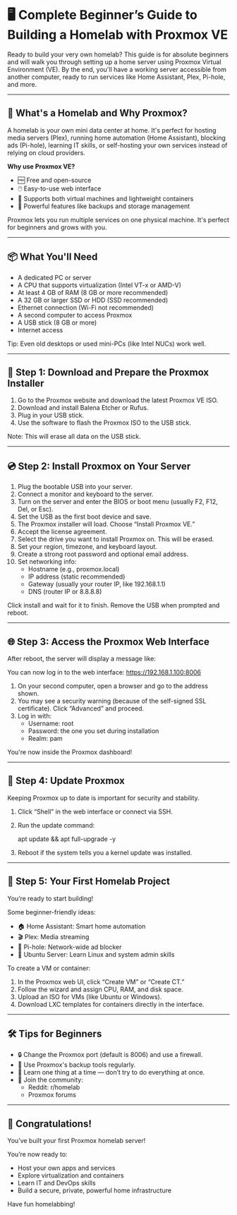 # 🖥️ Complete Beginner’s Guide to Building a Homelab with Proxmox VE

Ready to build your very own homelab? This guide is for absolute beginners and will walk you through setting up a home server using Proxmox Virtual Environment (VE). By the end, you'll have a working server accessible from another computer, ready to run services like Home Assistant, Plex, Pi-hole, and more.

---

## 🌟 What's a Homelab and Why Proxmox?

A homelab is your own mini data center at home. It's perfect for hosting media servers (Plex), running home automation (Home Assistant), blocking ads (Pi-hole), learning IT skills, or self-hosting your own services instead of relying on cloud providers.

**Why use Proxmox VE?**

- 🆓 Free and open-source
- 🖱️ Easy-to-use web interface
- 🧱 Supports both virtual machines and lightweight containers
- 💪 Powerful features like backups and storage management

Proxmox lets you run multiple services on one physical machine. It's perfect for beginners and grows with you.

---

## 📦 What You'll Need

- A dedicated PC or server
- A CPU that supports virtualization (Intel VT-x or AMD-V)
- At least 4 GB of RAM (8 GB or more recommended)
- A 32 GB or larger SSD or HDD (SSD recommended)
- Ethernet connection (Wi-Fi not recommended)
- A second computer to access Proxmox
- A USB stick (8 GB or more)
- Internet access

Tip: Even old desktops or used mini-PCs (like Intel NUCs) work well.

---

## 🔽 Step 1: Download and Prepare the Proxmox Installer

1. Go to the Proxmox website and download the latest Proxmox VE ISO.
2. Download and install Balena Etcher or Rufus.
3. Plug in your USB stick.
4. Use the software to flash the Proxmox ISO to the USB stick.

Note: This will erase all data on the USB stick.

---

## 💿 Step 2: Install Proxmox on Your Server

1. Plug the bootable USB into your server.
2. Connect a monitor and keyboard to the server.
3. Turn on the server and enter the BIOS or boot menu (usually F2, F12, Del, or Esc).
4. Set the USB as the first boot device and save.
5. The Proxmox installer will load. Choose “Install Proxmox VE.”
6. Accept the license agreement.
7. Select the drive you want to install Proxmox on. This will be erased.
8. Set your region, timezone, and keyboard layout.
9. Create a strong root password and optional email address.
10. Set networking info:
    - Hostname (e.g., proxmox.local)
    - IP address (static recommended)
    - Gateway (usually your router IP, like 192.168.1.1)
    - DNS (router IP or 8.8.8.8)

Click install and wait for it to finish. Remove the USB when prompted and reboot.

---

## 🌐 Step 3: Access the Proxmox Web Interface

After reboot, the server will display a message like:

You can now log in to the web interface: https://192.168.1.100:8006

1. On your second computer, open a browser and go to the address shown.
2. You may see a security warning (because of the self-signed SSL certificate). Click “Advanced” and proceed.
3. Log in with:
    - Username: root
    - Password: the one you set during installation
    - Realm: pam

You're now inside the Proxmox dashboard!

---

## 🧰 Step 4: Update Proxmox

Keeping Proxmox up to date is important for security and stability.

1. Click “Shell” in the web interface or connect via SSH.
2. Run the update command:
   
   apt update && apt full-upgrade -y

3. Reboot if the system tells you a kernel update was installed.

---

## 🚀 Step 5: Your First Homelab Project

You’re ready to start building!

Some beginner-friendly ideas:

- 🏠 Home Assistant: Smart home automation
- 🎬 Plex: Media streaming
- 🚫 Pi-hole: Network-wide ad blocker
- 🐧 Ubuntu Server: Learn Linux and system admin skills

To create a VM or container:

1. In the Proxmox web UI, click “Create VM” or “Create CT.”
2. Follow the wizard and assign CPU, RAM, and disk space.
3. Upload an ISO for VMs (like Ubuntu or Windows).
4. Download LXC templates for containers directly in the interface.

---

## 🛠️ Tips for Beginners

- 🔒 Change the Proxmox port (default is 8006) and use a firewall.
- 💾 Use Proxmox's backup tools regularly.
- 📘 Learn one thing at a time — don’t try to do everything at once.
- 🤝 Join the community:
    - Reddit: r/homelab
    - Proxmox forums

---

## 🎉 Congratulations!

You’ve built your first Proxmox homelab server!

You’re now ready to:

- Host your own apps and services
- Explore virtualization and containers
- Learn IT and DevOps skills
- Build a secure, private, powerful home infrastructure

Have fun homelabbing!
